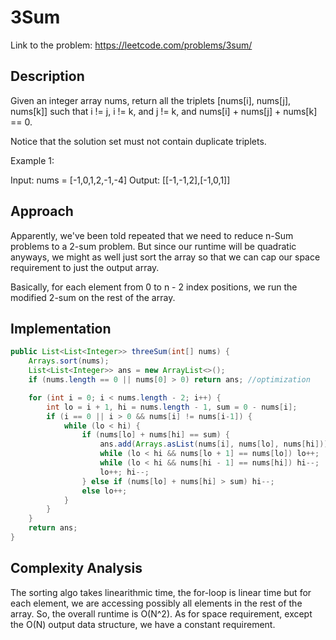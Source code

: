 # 3Sum

Link to the problem: https://leetcode.com/problems/3sum/

## Description

Given an integer array nums, return all the triplets [nums[i], nums[j], nums[k]] such that i != j, i != k, and j != k, and nums[i] + nums[j] + nums[k] == 0.

Notice that the solution set must not contain duplicate triplets.

Example 1:

Input: nums = [-1,0,1,2,-1,-4]
Output: [[-1,-1,2],[-1,0,1]]

## Approach

Apparently, we've been told repeated that we need to reduce n-Sum problems to a 2-sum problem. But since our runtime will be quadratic anyways, we might as well just sort the array so that we can cap our space requirement to just the output array.

Basically, for each element from 0 to n - 2 index positions, we run the modified 2-sum on the rest of the array.

## Implementation

```java
public List<List<Integer>> threeSum(int[] nums) {
    Arrays.sort(nums);
    List<List<Integer>> ans = new ArrayList<>();
    if (nums.length == 0 || nums[0] > 0) return ans; //optimization

    for (int i = 0; i < nums.length - 2; i++) {
        int lo = i + 1, hi = nums.length - 1, sum = 0 - nums[i];
        if (i == 0 || i > 0 && nums[i] != nums[i-1]) {
            while (lo < hi) {
                if (nums[lo] + nums[hi] == sum) {
                    ans.add(Arrays.asList(nums[i], nums[lo], nums[hi]));
                    while (lo < hi && nums[lo + 1] == nums[lo]) lo++;
                    while (lo < hi && nums[hi - 1] == nums[hi]) hi--;
                    lo++; hi--;
                } else if (nums[lo] + nums[hi] > sum) hi--;
                else lo++;
            }
        }
    }
    return ans;
}
```
## Complexity Analysis

The sorting algo takes linearithmic time, the for-loop is linear time but for each element, we are accessing possibly all elements in the rest of the array. So, the overall runtime is O(N^2). As for space requirement, except the O(N) output data structure, we have a constant requirement. 